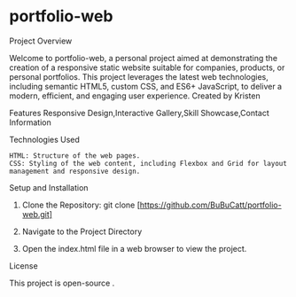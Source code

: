 # portfolio-web

Project Overview

Welcome to portfolio-web, a personal project aimed at demonstrating the creation of a responsive static website suitable for companies, products, or personal portfolios. This project leverages the latest web technologies, including semantic HTML5, custom CSS, and ES6+ JavaScript, to deliver a modern, efficient, and engaging user experience.
Created by Kristen


Features
Responsive Design,Interactive Gallery,Skill Showcase,Contact Information


Technologies Used

    HTML: Structure of the web pages.
    CSS: Styling of the web content, including Flexbox and Grid for layout management and responsive design.


Setup and Installation

1. Clone the Repository:
git clone [https://github.com/BuBuCatt/portfolio-web.git]

2. Navigate to the Project Directory

3. Open the index.html file in a web browser to view the project.

License

This project is open-source .